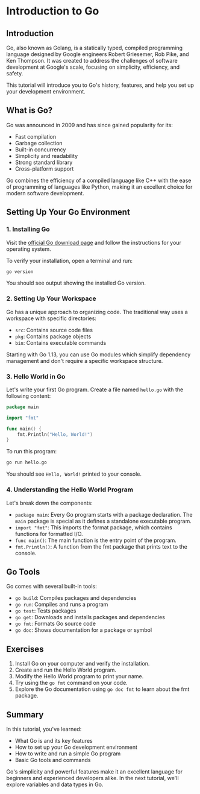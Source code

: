 # Introduction to Go

## Introduction

Go, also known as Golang, is a statically typed, compiled programming language designed by Google engineers Robert Griesemer, Rob Pike, and Ken Thompson. It was created to address the challenges of software development at Google's scale, focusing on simplicity, efficiency, and safety.

This tutorial will introduce you to Go's history, features, and help you set up your development environment.

## What is Go?

Go was announced in 2009 and has since gained popularity for its:

- Fast compilation
- Garbage collection
- Built-in concurrency
- Simplicity and readability
- Strong standard library
- Cross-platform support

Go combines the efficiency of a compiled language like C++ with the ease of programming of languages like Python, making it an excellent choice for modern software development.

## Setting Up Your Go Environment

### 1. Installing Go

Visit the [official Go download page](https://golang.org/dl/) and follow the instructions for your operating system.

To verify your installation, open a terminal and run:

```bash
go version
```

You should see output showing the installed Go version.

### 2. Setting Up Your Workspace

Go has a unique approach to organizing code. The traditional way uses a workspace with specific directories:

- `src`: Contains source code files
- `pkg`: Contains package objects
- `bin`: Contains executable commands

Starting with Go 1.13, you can use Go modules which simplify dependency management and don't require a specific workspace structure.

### 3. Hello World in Go

Let's write your first Go program. Create a file named `hello.go` with the following content:

```go
package main

import "fmt"

func main() {
    fmt.Println("Hello, World!")
}
```

To run this program:

```bash
go run hello.go
```

You should see `Hello, World!` printed to your console.

### 4. Understanding the Hello World Program

Let's break down the components:

- `package main`: Every Go program starts with a package declaration. The `main` package is special as it defines a standalone executable program.
- `import "fmt"`: This imports the format package, which contains functions for formatted I/O.
- `func main()`: The main function is the entry point of the program.
- `fmt.Println()`: A function from the fmt package that prints text to the console.

## Go Tools

Go comes with several built-in tools:

- `go build`: Compiles packages and dependencies
- `go run`: Compiles and runs a program
- `go test`: Tests packages
- `go get`: Downloads and installs packages and dependencies
- `go fmt`: Formats Go source code
- `go doc`: Shows documentation for a package or symbol

## Exercises

1. Install Go on your computer and verify the installation.
2. Create and run the Hello World program.
3. Modify the Hello World program to print your name.
4. Try using the `go fmt` command on your code.
5. Explore the Go documentation using `go doc fmt` to learn about the fmt package.

## Summary

In this tutorial, you've learned:

- What Go is and its key features
- How to set up your Go development environment
- How to write and run a simple Go program
- Basic Go tools and commands

Go's simplicity and powerful features make it an excellent language for beginners and experienced developers alike. In the next tutorial, we'll explore variables and data types in Go. 